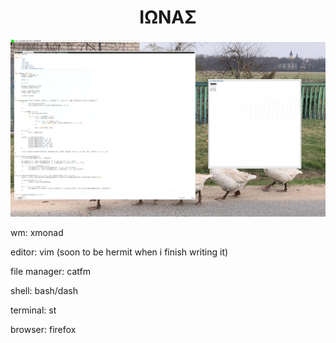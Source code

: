 <h1 align="center">ΙΩΝΑΣ</h1>

<img src="riceroni.png" alt="rice">

wm: xmonad

editor: vim (soon to be hermit when i finish writing it)

file manager: catfm

shell: bash/dash

terminal: st

browser: firefox
